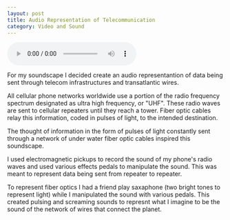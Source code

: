 ```yaml
---
layout: post
title: Audio Representation of Telecommunication 
category: Video and Sound
---
```

<audio controls>
  <source src="/images/Telecommunications.m4a" type="audio/mpeg">
Your browser does not support the audio element.
</audio>

For my soundscape I decided create an audio representantion of data being sent through telecom infrastructures and transatlantic wires.

All cellular phone networks worldwide use a portion of the radio frequency spectrum designated as ultra high frequency, or "UHF". These radio waves are sent to cellular repeaters until they reach a tower.  Fiber optic cables relay this information, coded in pulses of light, to the intended destination.

The thought of information in the form of pulses of light constantly  sent through a network of under water fiber optic cables inspired this soundscape.

I used electromagnetic pickups to record the sound of my phone's radio waves and used various effects pedals to manipulate the sound. This was meant to represent data being sent from repeater to repeater.  

To represent fiber optics I had a friend play saxaphone (two bright tones to represent light) while I manipulated the sound with various pedals.  This created pulsing and screaming sounds to represnt what I imagine to be the sound of the network of wires that connect the planet.



